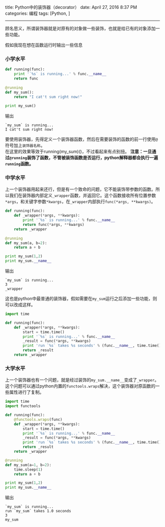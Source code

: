 title: Python中的装饰器（decorator）
date: April 27, 2016 8:37 PM
categories: 编程
tags:  [Python, ]

----


顾名思义，所谓装饰器就是对原有的对象做一些装饰，也就是给已有的对象添加一些功能。

假如我现在想在函数运行时输出一些信息

### 小学水平
```python
def running(func):
    print '`%s` is running...' % func.__name__
    return func
    
@running
def my_sum():
    return "I cat't sum right now!"
    
print my_sum()
```
输出
```
`my_sum` is running...
I cat't sum right now!
```
要使用装饰器，先得定义一个装饰器函数，然后在需要装饰的函数的前一行使用`@`符号加上`装饰器名称`。  
在这里的效果等效于running(my_sum)()，不过看起来有点别扭。
**注意：一旦通过`@running`装饰了函数，不管被装饰函数是否运行，python解释器都会执行一遍`running`函数。**

### 中学水平
上一个装饰器用起来还行，但是有一个致命的问题，它不能装饰带参数的函数。所以我们在装饰器内部定义`_wrapper`函数，并返回它。这个函数接收所有位置参数`*args`，和关键字参数`*kwargs`，在`_wrapper`内部执行`func(*args, **kwargs)`。

<!--more-->
```python
def running(func):
    def _wrapper(*args, **kwargs):
        print '`%s` is running...' % func.__name__
        return func(*args, **kwargs)
    return _wrapper
    
@running
def my_sum(a, b=2):
    return a + b

print my_sum(1,2)
print my_sum.__name__
```

输出
```
`my_sum` is running...
3
_wrapper
```

这也是python中最普通的装饰器，假如需要在`my_sum`运行之后添加一些功能，则可以改成这样。
```python
import time

def running(func):
    def _wrapper(*args, **kwargs):
        start = time.time()
        print '`%s` is running...' % func.__name__
        _result = func(*args, **kwargs)
        print 'run `%s` takes %s seconds' % (func.__name__, time.time()-start)
        return _result
    return _wrapper
```

### 大学水平
上一个装饰器也有一个问题，就是经过装饰的`my_sum.__name__`变成了`_wrapper`。
这个问题可以通过python内置的`functools.wraps`解决，这个装饰器对原函数的一些属性进行了复制。

```python
import time
import functools

def running(func):
    @functools.wraps(func)
    def _wrapper(*args, **kwargs):
        start = time.time()
        print '`%s` is running...' % func.__name__
        _result = func(*args, **kwargs)
        print 'run `%s` takes %s seconds' % (func.__name__, time.time()-start)
        return _result
    return _wrapper

@running
def my_sum(a=1, b=2):
    time.sleep(1)
    return a + b

print my_sum(1,2)
print my_sum.__name__
```

输出
```
`my_sum` is running...
run `my_sum` takes 1.0 seconds
3
my_sum
```




